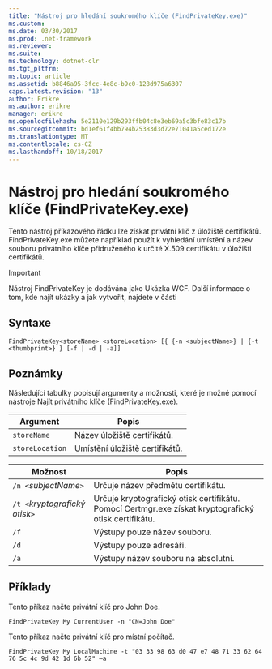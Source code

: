 ```yaml
---
title: "Nástroj pro hledání soukromého klíče (FindPrivateKey.exe)"
ms.custom: 
ms.date: 03/30/2017
ms.prod: .net-framework
ms.reviewer: 
ms.suite: 
ms.technology: dotnet-clr
ms.tgt_pltfrm: 
ms.topic: article
ms.assetid: b8846a95-3fcc-4e8c-b9c0-128d975a6307
caps.latest.revision: "13"
author: Erikre
ms.author: erikre
manager: erikre
ms.openlocfilehash: 5e2110e129b293ffb04c8e3eb69a5c3bfe83c17b
ms.sourcegitcommit: bd1ef61f4bb794b25383d3d72e71041a5ced172e
ms.translationtype: MT
ms.contentlocale: cs-CZ
ms.lasthandoff: 10/18/2017
---
```

# <a name="find-private-key-tool-findprivatekeyexe"></a>Nástroj pro hledání soukromého klíče (FindPrivateKey.exe)
Tento nástroj příkazového řádku lze získat privátní klíč z úložiště certifikátů. FindPrivateKey.exe můžete například použít k vyhledání umístění a název souboru privátního klíče přidruženého k určité X.509 certifikátu v úložišti certifikátů.  
  
> [!IMPORTANT]
>  Nástroj FindPrivateKey je dodávána jako Ukázka WCF. Další informace o tom, kde najít ukázky a jak vytvořit, najdete v části  
  
## <a name="syntax"></a>Syntaxe  
  
```  
FindPrivateKey<storeName> <storeLocation> [{ {-n <subjectName>} | {-t <thumbprint>} } [-f | -d | -a]]  
```  
  
## <a name="remarks"></a>Poznámky  
 Následující tabulky popisují argumenty a možnosti, které je možné pomocí nástroje Najít privátního klíče (FindPrivateKey.exe).  
  
|Argument|Popis|  
|--------------|-----------------|  
|`storeName`|Název úložiště certifikátů.|  
|`storeLocation`|Umístění úložiště certifikátů.|  
  
|Možnost|Popis|  
|------------|-----------------|  
|`/n <`*subjectName*`>`|Určuje název předmětu certifikátu.|  
|`/t <`*kryptografický otisk*`>`|Určuje kryptografický otisk certifikátu. Pomocí Certmgr.exe získat kryptografický otisk certifikátu.|  
|`/f`|Výstupy pouze název souboru.|  
|`/d`|Výstupy pouze adresáři.|  
|`/a`|Výstupy název souboru na absolutní.|  
  
## <a name="examples"></a>Příklady  
 Tento příkaz načte privátní klíč pro John Doe.  
  
```  
FindPrivateKey My CurrentUser -n "CN=John Doe"  
```  
  
 Tento příkaz načte privátní klíč pro místní počítač.  
  
```  
FindPrivateKey My LocalMachine -t "03 33 98 63 d0 47 e7 48 71 33 62 64 76 5c 4c 9d 42 1d 6b 52" –a  
```
